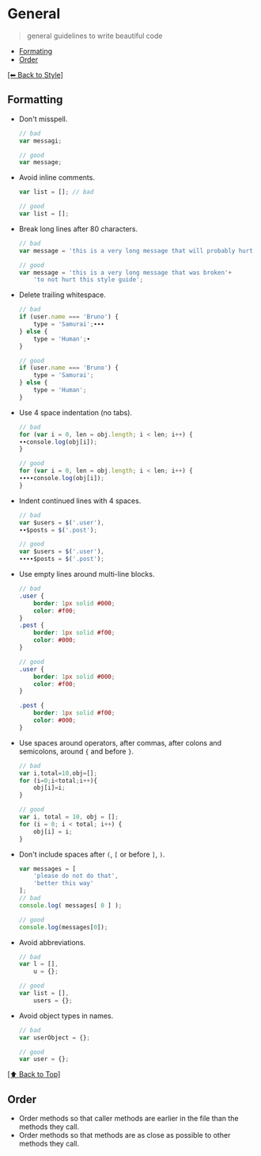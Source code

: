 # General
> general guidelines to write beautiful code

- [Formating](#formatting)
- [Order](#order)

[[⬅︎ Back to Style]](https://github.com/hugobessaa/guides/tree/master/style)

## Formatting
- Don't misspell.
    ```javascript
    // bad
    var messagi;

    // good
    var message;
    ```

- Avoid inline comments.
    ```javascript
    var list = []; // bad

    // good
    var list = [];
    ```

- Break long lines after 80 characters.
    ```javascript
    // bad
    var message = 'this is a very long message that will probably hurt this style guide so I can explain how to properly use it';

    // good
    var message = 'this is a very long message that was broken'+
        'to not hurt this style guide';
    ```

- Delete trailing whitespace.
    ```javascript
    // bad
    if (user.name === 'Bruno') {
        type = 'Samurai';∙∙∙
    } else {
        type = 'Human';∙
    }

    // good
    if (user.name === 'Bruno') {
        type = 'Samurai';
    } else {
        type = 'Human';
    }
    ```

- Use 4 space indentation (no tabs).
    ```javascript
    // bad
    for (var i = 0, len = obj.length; i < len; i++) {
    ∙∙console.log(obj[i]);
    }

    // good
    for (var i = 0, len = obj.length; i < len; i++) {
    ∙∙∙∙console.log(obj[i]);
    }
    ```

- Indent continued lines with 4 spaces.
    ```javascript
    // bad
    var $users = $('.user'),
    ∙∙$posts = $('.post');

    // good
    var $users = $('.user'),
    ∙∙∙∙$posts = $('.post');
    ```

- Use empty lines around multi-line blocks.
    ```scss
    // bad
    .user {
        border: 1px solid #000;
        color: #f00;
    }
    .post {
        border: 1px solid #f00;
        color: #000;
    }

    // good
    .user {
        border: 1px solid #000;
        color: #f00;
    }

    .post {
        border: 1px solid #f00;
        color: #000;
    }
    ```

- Use spaces around operators, after commas, after colons and semicolons, around `{` and before `}`.
    ```javascript
    // bad
    var i,total=10,obj=[];
    for (i=0;i<total;i++){
        obj[i]=i;
    }

    // good
    var i, total = 10, obj = [];
    for (i = 0; i < total; i++) {
        obj[i] = i;
    }
    ```

- Don't include spaces after `(`, `[` or before `]`, `)`.
    ```javascript
    var messages = [
        'please do not do that',
        'better this way'
    ];
    // bad
    console.log( messages[ 0 ] );

    // good
    console.log(messages[0]);
    ```

- Avoid abbreviations.
    ```javascript
    // bad
    var l = [],
        u = {};

    // good
    var list = [],
        users = {};
    ```

- Avoid object types in names.
    ```javascript
    // bad
    var userObject = {};

    // good
    var user = {};
    ```

[[⬆︎ Back to Top]](#table-of-contents)

## Order
- Order methods so that caller methods are earlier in the file than the methods they call.
- Order methods so that methods are as close as possible to other methods they call.
